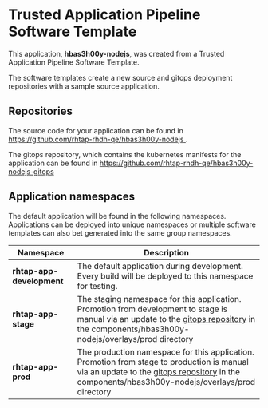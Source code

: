 # Trusted Application Pipeline Software Template

This application, **hbas3h00y-nodejs**, was created from a Trusted Application Pipeline Software Template.

The software templates create a new source and gitops deployment repositories with a sample source application. 

## Repositories

The source code for your application can be found in [https://github.com/rhtap-rhdh-qe/hbas3h00y-nodejs ](https://github.com/rhtap-rhdh-qe/hbas3h00y-nodejs ).
 
The gitops repository, which contains the kubernetes manifests for the application can be found in 
[https://github.com/rhtap-rhdh-qe/hbas3h00y-nodejs-gitops ](https://github.com/rhtap-rhdh-qe/hbas3h00y-nodejs-gitops ) 

## Application namespaces 

The default application will be found in the following namespaces. Applications can be deployed into unique namespaces or multiple software templates can also bet generated into the same group namespaces.  

|  Namespace   |  Description   |  
| -------- | -------- |   
| **rhtap-app-development** | The default application during development. Every build will be deployed to this namespace for testing. | 
| **rhtap-app-stage** | The staging namespace for this application. Promotion from development to stage is manual via an update to the [gitops repository](https://github.com/rhtap-rhdh-qe/hbas3h00y-nodejs-gitops ) in the components/hbas3h00y-nodejs/overlays/prod directory |  
| **rhtap-app-prod** | The production namespace for this application. Promotion from stage to production is manual via an update to the [gitops repository](https://github.com/rhtap-rhdh-qe/hbas3h00y-nodejs-gitops ) in the components/hbas3h00y-nodejs/overlays/prod directory | 